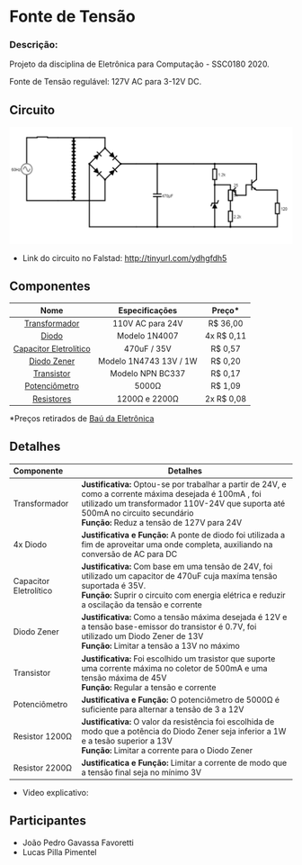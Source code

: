 # Fonte de Tensão


### Descrição: 
Projeto da disciplina de Eletrônica para Computação - SSC0180 2020.

Fonte de Tensão regulável: 127V AC para 3-12V DC. 



## Circuito

![](diagrama.png)

- Link do circuito no Falstad: http://tinyurl.com/ydhgfdh5



## Componentes

| Nome | Especificações | Preço\* |
|:---:|:---:|:---:|
| [Transformador](https://www.baudaeletronica.com.br/transformador-trafo-1a-24v.html) | 110V AC para 24V | R$ 36,00 |
| [Diodo](https://www.baudaeletronica.com.br/diodo-1n4007.html) | Modelo 1N4007 | 4x R$ 0,11 |
| [Capacitor Eletrolítico](https://www.baudaeletronica.com.br/capacitor-eletrolitico-470uf-35v.html) | 470uF / 35V | R$ 0,57 |
| [Diodo Zener](https://www.baudaeletronica.com.br/diodo-zener-1n4743-13v-1w.html) | Modelo 1N4743 13V / 1W | R$ 0,20 |
| [Transistor](https://www.baudaeletronica.com.br/transistor-npn-bc337.html) | Modelo NPN BC337 | R$ 0,17 |
| [Potenciômetro](https://www.baudaeletronica.com.br/potenciometro-linear-de-5k-5000.html) | 5000Ω | R$ 1,09 |
| [Resistores](https://www.baudaeletronica.com.br/resistor-1k2-5-1-4w.html) | 1200Ω e 2200Ω | 2x R$ 0,08 |

  \*Preços retirados de [Baú da Eletrônica](https://www.baudaeletronica.com.br/?gclid=EAIaIQobChMIxuPE1v6D6gIVl4aRCh1Mmwj7EAAYASAAEgI8n_D_BwE)


## Detalhes

| Componente | Detalhes | 
|:---|---|
| Transformador | **Justificativa:** Optou-se por trabalhar a partir de 24V, e como a corrente máxima desejada é 100mA , foi utilizado um transformador 110V-24V que suporta até 500mA no circuito secundário </br> **Função:** Reduz a tensão de 127V para 24V |
| 4x Diodo | **Justificativa e Função:** A ponte de diodo foi utilizada a fim de aproveitar uma onde completa, auxiliando na conversão de AC para DC |
| Capacitor Eletrolítico | **Justificativa:** Com base em uma tensão de 24V, foi utilizado um capacitor de 470uF cuja maxíma tensão suportada é 35V. </br> **Função:** Suprir o circuito com energia elétrica e reduzir a oscilação da tensão e corrente |
| Diodo Zener | **Justificativa:** Como a tensão máxima desejada é 12V e a tensão base-emissor do transistor é 0.7V, foi utilizado um Diodo Zener de 13V </br> **Função:** Limitar a tensão a 13V no máximo |
| Transistor | **Justificativa:** Foi escolhido um trasistor que suporte uma corrente máxima no coletor de 500mA e uma tensão máxima de 45V </br> **Função:** Regular a tensão e corrente |
| Potenciômetro | **Justificativa e Função:** O potenciômetro de 5000Ω  é suficiente para alternar a tensão de 3 a 12V |
| Resistor 1200Ω | **Justificativa:** O valor da resistência foi escolhida de modo que a potência do Diodo Zener seja inferior a 1W e a tesão superior a 13V </br> **Função:** Limitar a corrente para o Diodo Zener |
| Resistor 2200Ω | **Justificatica e Função:** Limitar a corrente de modo que a tensão final seja no mínimo 3V |
- Video explicativo: 




## Participantes
- João Pedro Gavassa Favoretti 
- Lucas Pilla Pimentel 

